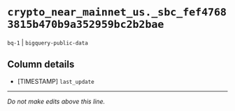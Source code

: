 # `crypto_near_mainnet_us._sbc_fef47683815b470b9a352959bc2b2bae`
`bq-1` | `bigquery-public-data`

## Column details
* [TIMESTAMP] `last_update`

-------------------------------------------------------------------------------
*Do not make edits above this line.*
